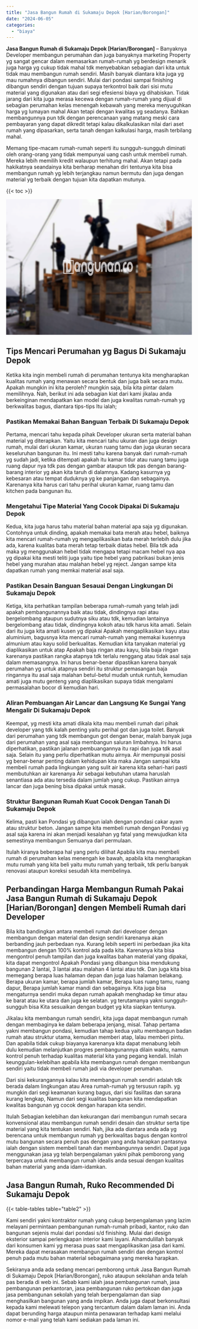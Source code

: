 ```yaml
---
title: "Jasa Bangun Rumah di Sukamaju Depok [Harian/Borongan]"
date: "2024-06-05"
categories: 
  - "biaya"
---
```


**Jasa Bangun Rumah di Sukamaju Depok \[Harian/Borongan\]** – Banyaknya Developer membangun perumahan dan juga banyaknya marketing Property yg sangat gencar dalam memasarkan rumah-rumah yg berdesign menarik juga harga yg cukup tidak mahal tdk menyebabkan sebagian dari kita untuk tidak mau membangun rumah sendiri. Masih banyak diantara kita juga yg mau rumahnya dibangun sendiri. Mulai dari pondasi sampai finishing dibangun sendiri dengan tujuan supaya terkontrol baik dari sisi mutu material yang digunakan atau dari segi efesiensi biaya yg dihabiskan. Tidak jarang dari kita juga merasa kecewa dengan rumah-rumah yang dijual di sebagian perumahan kelas menengah kebawah yang mereka menyuguhkan harga yg lumayan mahal Akan tetapi dengan kwalitas yg seadanya. Bahkan membangunnya pun tdk dengan perencanaan yang matang meski cara pembayaran yang dapat dikredit tetapi kalau dikalkulasikan nilai dari aset rumah yang dipasarkan, serta tanah dengan kalkulasi harga, masih terbilang mahal.

Memang tipe-macam rumah-rumah seperti itu sungguh-sungguh diminati oleh orang-orang yang tidak mempunyai uang cash untuk membeli rumah. Mereka lebih memilih kredit walaupun terhitung mahal. Akan tetapi pada hakikatnya seandainya kita berharap menahan diri tentunya kita bisa membangun rumah yg lebih terjangkau namun bermutu dan juga dengan material yg terbaik dengan tujuan kita dapatkan mutunya.

{{< toc >}}

![Jasa Bangun Rumah di Sukamaju Depok [Harian/Borongan]](/images/borong-bangunan-13.png)

## Tips Mencari Perumahan yg Bagus Di Sukamaju Depok

Ketika kita ingin membeli rumah di perumahan tentunya kita mengharapkan kualitas rumah yang menawan secara bentuk dan juga baik secara mutu. Apakah mungkin ini kita peroleh? mungkin saja, bila kita pintar dalam memilihnya. Nah, berikut ini ada sebagian kiat dari kami jikalau anda berkeinginan mendapatkan kan model dan juga kwalitas rumah-rumah yg berkwalitas bagus, diantara tips-tips Itu ialah;

### Pastikan Memakai Bahan Banguan Terbaik Di Sukamaju Depok

Pertama, mencari tahu kepada pihak Developer ukuran serta material bahan material yg diterapkan. Yaitu kita mencari tahu ukuran dan juga design rumah, mulai dari ukuran kamar, ukuran ruang tamu dan juga ukuran secara keseluruhan bangunan itu. Ini mesti tahu karena banyak dari rumah-rumah yg sudah jadi, ketika ditempati apakah itu kamar tidur atau ruang tamu juga ruang dapur nya tdk pas dengan gambar ataupun tdk pas dengan barang-barang interior yg akan kita taruh di dalamnya. Kadang kasurnya yg kebesaran atau tempat duduknya yg ke panjangan dan sebagainya. Karenanya kita harus cari tahu perihal ukuran kamar, ruang tamu dan kitchen pada bangunan itu.

### Mengetahui Tipe Material Yang Cocok Dipakai Di Sukamaju Depok

Kedua, kita juga harus tahu material bahan material apa saja yg digunakan. Contohnya untuk dinding, apakah memakai bata merah atau hebel, baiknya kita mencari rumah-rumah yg mengaplikasikan bata merah terlebih dulu jika ada, karena kualitas bata merah tetap terbaik diatas hebel. Bila tdk ada maka yg menggunakan hebel tidak mengapa tetapi macam hebel nya apa yg dipakai kita mesti teliti juga yaitu tipe hebel yang pabrikasi bukan jenis hebel yang murahan atau malahan hebel yg reject. Jangan sampe kita dapatkan rumah yang memkai material asal saja.

### Pastikan Desain Banguan Sesauai Dengan Lingkungan Di Sukamaju Depok

Ketiga, kita perhatikan tampilan beberapa rumah-rumah yang telah jadi apakah pembangunannya baik atau tidak, dindingnya rapi atau bergelombang ataupun sudutnya siku atau tdk, kemudian lantainya bergelombang atau tidak, dindingnya kokoh atau tdk harus kita amati. Selain dari itu juga kita amati kusen yg dipakai Apakah mengaplikasikan kayu atau aluminium, bagusnya kita mencari rumah-rumah yang memakai kusennya almunium atau kayu solid berkualitas. Kemudian kita tanyakan material yg diaplikasikan untuk atap Apakah baja ringan atau kayu, bila baja ringan karenanya pastikan rangka atapnya tdk terlalu renggang atau tidak asal saja dalam memasangnya. Ini harus benar-benar dipastikan karena banyak perumahan yg untuk atapnya sendiri itu struktur pemasangan baja ringannya itu asal saja malahan betul-betul mudah untuk runtuh, kemudian amati juga mutu genteng yang diaplikasikan supaya tidak mengalami permasalahan bocor di kemudian hari.

### Aliran Pembuangan Air Lancar dan Langsung Ke Sungai Yang Mengalir Di Sukamaju Depok

Keempat, yg mesti kita amati dikala kita mau membeli rumah dari pihak developer yang tdk kalah penting yaitu perihal got dan juga toilet. Banyak dari perumahan yang tdk membangun got dengan benar, malah banyak juga dari perumahan yang asal saja membangun saluran limbahnya. Ini harus diperhatikan, pastikan jalanan pembuangannya itu rapi dan juga tdk asal saja. Selain itu yang perlu diperhatikan mutu airnya. Air mempunyai posisi yg benar-benar penting dalam kehidupan kita maka Jangan sampai kita membeli rumah pada lingkungan yang sulit air karena kita sehari-hari pasti membutuhkan air karenanya Air sebagai kebutuhan utama haruslah senantiasa ada atau tersedia dalam jumlah yang cukup. Pastikan airnya lancar dan juga bening bisa dipakai untuk masak.

### Struktur Bangunan Rumah Kuat Cocok Dengan Tanah Di Sukamaju Depok

Kelima, pasti kan Pondasi yg dibangun ialah dengan pondasi cakar ayam atau struktur beton. Jangan sampe kita membeli rumah dengan Pondasi yg asal saja karena ini akan menjadi kesalahan yg fatal yang mewujudkan kita semestinya membangun Semuanya dari permulaan.

Itulah kiranya beberapa hal yang perlu dilihat Apabila kita mau membeli rumah di perumahan kelas menengah ke bawah, apabila kita mengharapkan mutu rumah yang kita beli yaitu mutu rumah yang terbaik, tdk perlu banyak renovasi ataupun koreksi sesudah kita membelinya.

## Perbandingan Harga Membangun Rumah Pakai Jasa Bangun Rumah di Sukamaju Depok \[Harian/Borongan\] dengen Membeli Rumah dari Developer

Bila kita bandingkan antara membeli rumah dari developer dengan membangun dengan material dan design sendiri karenanya akan berbanding jauh perbedaan nya. Kurang lebih seperti ini perbedaan jika kita membangun dengan 100% kontrol ada pada kita. Karenanya kita bisa mengontrol penuh tampilan dan juga kwalitas bahan material yang dipakai, kita dapat mengontrol Apakah Pondasi yang dibangun bisa mendukung bangunan 2 lantai, 3 lantai atau malahan 4 lantai atau tdk. Dan juga kita bisa memegang berapa luas halaman depan dan juga luas halaman belakang. Berapa ukuran kamar, berapa jumlah kamar, Berapa luas ruang tamu, ruang dapur, Berapa jumlah kamar mandi dan sebagainya. Kita juga bisa mengaturnya sendiri muka depan rumah apakah menghadap ke timur atau ke barat atau ke utara dan juga ke selatan. yg terutamanya yakni sungguh-sungguh bisa Kita sesuaikan dengan budget yg kita siapkan tentunya.

Jikalau kita membangun rumah sendiri, kita juga dapat membangun rumah dengan membaginya ke dalam beberapa jenjang, misal. Tahap pertama yakni membangun pondasi, kemudian tahap kedua yaitu membangun badan rumah atau struktur utama, kemudian memberi atap, lalau memberi pintu. Dan apabila tidak cukup biayanya karenanya kita dapat menabung lebih dulu kemudian melanjutkan progres pembangunannya dilain waktu, namun kontrol penuh terhadap kualitas material kita yang pegang kendali. Inilah keunggulan-kelebihan apabila kita membangun rumah dengan membangun sendiri yaitu tidak membeli rumah jadi via developer perumahan.

Dari sisi kekurangannya kalau kita membangun rumah sendiri adalah tdk berada dalam lingkungan atau Area rumah-rumah yg tersusun rapih. yg mungkin dari segi keamanan kurang bagus, dari sisi fasilitas dan sarana kurang lengkap, Namun dari segi kualitas bangunan kita mendapatkan kwalitas bangunan yg cocok dengan harapan kita sendiri.

Itulah Sebagian kelebihan dan kekurangan dari membangun rumah secara konvensional atau membangun rumah sendiri desain dan struktur serta tipe material yang kita tentukan sendiri. Nah, jika ada diantara anda ada yg berencana untuk membangun rumah yg berkwalitas bagus dengan kontrol mutu bangunan secara penuh pas dengan yang anda harapkan pantasnya ialah dengan sistem membeli tanah dan membangunnya sendiri. Dapat juga menggunakan jasa yg telah berpengalaman yakni pihak pemborong yang terpercaya untuk membangun rumah idealis anda sesuai dengan kualitas bahan material yang anda idam-idamkan.

## Jasa Bangun Rumah, Ruko Recommended Di Sukamaju Depok

{{< table-tables table="table2" >}}

Kami sendiri yakni kontraktor rumah yang cukup berpengalaman yang lazim melayani permintaan pembangunan rumah-rumah pribadi, kantor, ruko dan bangunan sejenis mulai dari pondasi s/d finishing. Mulai dari design eksterior sampai perlengkapan interior kami layani. Alhamdulillah banyak dari konsumen kami yg merasa puas saat mengaplikasikan jasa dari kami. Mereka dapat merasakan membangun rumah sendiri dan dengan kontrol penuh pada mutu bahan material sebagaimana yang mereka harapkan.

Sekiranya anda ada sedang mencari pemborong untuk Jasa Bangun Rumah di Sukamaju Depok \[Harian/Borongan\], ruko ataupun sekolahan anda telah pas berada di web ini. Sebab kami ialah jasa pembangunan rumah, jasa pembangunan perkantoran, jasa pembangunan ruko pertokoan dan juga jasa pembangunan sekolah yang telah berpengalaman dan siap menghasilkan bangunan yang anda impikan. Anda juga dapat berkonsultasi kepada kami melewati telepon yang tercantum dalam dalam laman ini. Anda dapat berunding harga ataupun minta penawaran terhadap kami melalui nomor e-mail yang telah kami sediakan pada laman ini.
